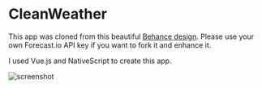 # CleanWeather

This app was cloned from this beautiful [Behance design](https://mir-s3-cdn-cf.behance.net/project_modules/disp/011ad422645245.5631618fd6daf.gif). Please use your own Forecast.io API key if you want to fork it and enhance it.

I used Vue.js and NativeScript to create this app.

![screenshot](cleanweather.gif)
